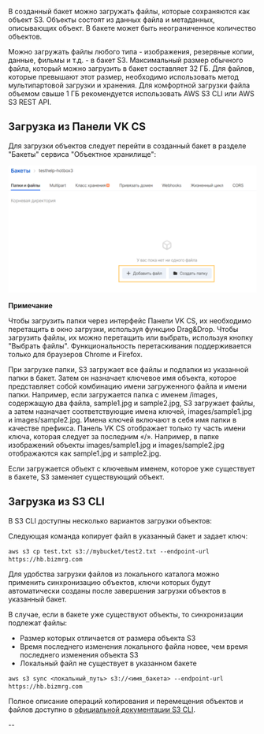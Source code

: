 В созданный бакет можно загружать файлы, которые сохраняются как объект S3. Объекты состоят из данных файла и метаданных, описывающих объект. В бакете может быть неограниченное количество объектов.

Можно загружать файлы любого типа - изображения, резервные копии, данные, фильмы и т.д. - в бакет S3. Максимальный размер обычного файла, который можно загрузить в бакет составляет 32 ГБ. Для файлов, которые превышают этот размер, необходимо использовать метод мультипартовой загрузки и хранения. Для комфортной загрузки файла объемом свыше 1 ГБ рекомендуется использовать AWS S3 CLI или AWS S3 REST API.

## Загрузка из Панели VK CS

Для загрузки объектов следует перейти в созданный бакет в разделе "Бакеты" сервиса "Объектное хранилище":

![](./assets/1597838410595-1597838410595.png)

**Примечание**

Чтобы загрузить папки через интерфейс Панели VK CS, их необходимо перетащить в окно загрузки, используя функцию Drag&Drop. Чтобы загрузить файлы, их можно перетащить или выбрать, используя кнопку "Выбрать файлы". Функциональность перетаскивания поддерживается только для браузеров Chrome и Firefox.

При загрузке папки, S3 загружает все файлы и подпапки из указанной папки в бакет. Затем он назначает ключевое имя объекта, которое представляет собой комбинацию имени загруженного файла и имени папки. Например, если загружается папка с именем /images, содержащую два файла, sample1.jpg и sample2.jpg, S3 загружает файлы, а затем назначает соответствующие имена ключей, images/sample1.jpg и images/sample2.jpg. Имена ключей включают в себя имя папки в качестве префикса. Панель VK CS отображает только ту часть имени ключа, которая следует за последним «/». Например, в папке изображений объекты images/sample1.jpg и images/sample2.jpg отображаются как sample1.jpg и sample2.jpg.

Если загружаетcя объект с ключевым именем, которое уже существует в бакете, S3 заменяет существующий объект.

## Загрузка из S3 CLI

В S3 CLI доступны несколько вариантов загрузки объектов:

Следующая команда копирует файл в указанный бакет и задает ключ:

```
aws s3 cp test.txt s3://mybucket/test2.txt --endpoint-url https://hb.bizmrg.com
```

Для удобства загрузки файлов из локального каталога можно применить синхронизацию объектов, ключи которых будут автоматически созданы после завершения загрузки объектов в указанный бакет.

В случае, если в бакете уже существуют объекты, то синхронизации подлежат файлы:

- Размер которых отличается от размера объекта S3
- Время последнего изменения локального файла новее, чем время последнего изменения объекта S3
- Локальный файл не существует в указанном бакете

```
aws s3 sync <локальный_путь> s3://<имя_бакета> --endpoint-url https://hb.bizmrg.com
```

Полное описание операций копирования и перемещения объектов и файлов доступно в [официальной документации S3 CLI](https://awscli.amazonaws.com/v2/documentation/api/latest/reference/s3/index.html#synopsis).

--
